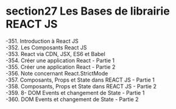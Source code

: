 # section27 Les Bases de librairie REACT JS

-351. Introduction à React JS\
-352. Les Composants React JS\
-353. React via CDN, JSX, ES6 et Babel\
-354. Créer une application React - Partie 1\
-355. Créer une application React - Partie 2\
-356. Note concernant React.StrictMode\
-357. Composants, Props et State dans REACT JS - Partie 1\
-358. Composants, Props et State dans REACT JS - Partie 2\
-359. 8- DOM Events et changement de State - Partie 1\
-360. DOM Events et changement de State - Partie 2